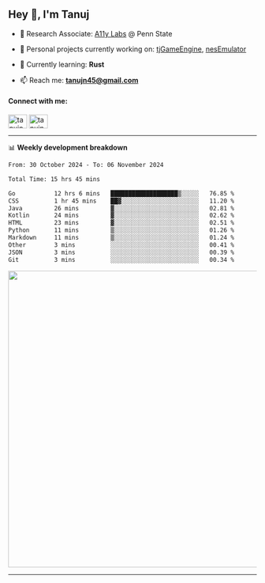 <h2>Hey 👋, I'm Tanuj</h2>

- 🔬 Research Associate: [A11y Labs](https://a11y.ist.psu.edu/) @ Penn State 

- 🔭 Personal projects currently working on: [tjGameEngine](https://github.com/tanujn45/tjGameEngine), [nesEmulator](https://github.com/tanujn45/nesEmulator)

- 🌱 Currently learning: **Rust**

- 📫 Reach me: **tanujn45@gmail.com**

<h4 align="left">Connect with me:</h4>
<p align="left">
<a href="https://twitter.com/tanujn45" target="blank"><img align="center" src="https://raw.githubusercontent.com/rahuldkjain/github-profile-readme-generator/master/src/images/icons/Social/twitter.svg" alt="tanujn45" height="28" width="38" /></a>
<a href="https://linkedin.com/in/tanujn45" target="blank"><img align="center" src="https://raw.githubusercontent.com/rahuldkjain/github-profile-readme-generator/master/src/images/icons/Social/linked-in-alt.svg" alt="tanujn45" height="28" width="38" /></a>
</p>

-------

📊 **Weekly development breakdown**
<!--START_SECTION:waka-->

```txt
From: 30 October 2024 - To: 06 November 2024

Total Time: 15 hrs 45 mins

Go           12 hrs 6 mins   ███████████████████▒░░░░░   76.85 %
CSS          1 hr 45 mins    ██▓░░░░░░░░░░░░░░░░░░░░░░   11.20 %
Java         26 mins         ▓░░░░░░░░░░░░░░░░░░░░░░░░   02.81 %
Kotlin       24 mins         ▓░░░░░░░░░░░░░░░░░░░░░░░░   02.62 %
HTML         23 mins         ▓░░░░░░░░░░░░░░░░░░░░░░░░   02.51 %
Python       11 mins         ▒░░░░░░░░░░░░░░░░░░░░░░░░   01.26 %
Markdown     11 mins         ▒░░░░░░░░░░░░░░░░░░░░░░░░   01.24 %
Other        3 mins          ░░░░░░░░░░░░░░░░░░░░░░░░░   00.41 %
JSON         3 mins          ░░░░░░░░░░░░░░░░░░░░░░░░░   00.39 %
Git          3 mins          ░░░░░░░░░░░░░░░░░░░░░░░░░   00.34 %
```

<!--END_SECTION:waka-->

<img src="https://wakatime.com/share/@018e9abd-1aa4-4aa6-9db7-5ca3b999e810/4650b67a-98aa-46b4-b598-3d8a2451f0df.svg" width="600"/>

-------
